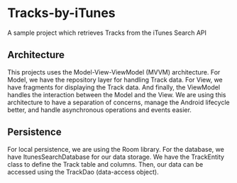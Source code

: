 # Tracks-by-iTunes
A sample project which retrieves Tracks from the iTunes Search API

## Architecture
This projects uses the Model-View-ViewModel (MVVM) architecture. For Model, we have the repository layer for handling Track data. For View, we have fragments for displaying 
the Track data. And finally, the ViewModel handles the interaction between the Model and the View. We are using this architecture to have a separation of concerns, manage the 
Android lifecycle better, and handle asynchronous operations and events easier.

## Persistence
For local persistence, we are using the Room library. For the database, we have ItunesSearchDatabase for our data storage. We have the TrackEntity class to define the Track table
and columns. Then, our data can be accessed using the TrackDao (data-access object). 

